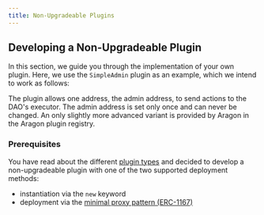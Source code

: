 ```yaml
---
title: Non-Upgradeable Plugins
---
```


## Developing a Non-Upgradeable Plugin

In this section, we guide you through the implementation of your own plugin. Here, we use the `SimpleAdmin` plugin as an example, which we intend to work as follows:

The plugin allows one address, the admin address, to send actions to the DAO's executor. The admin address is set only once and can never be changed.
An only slightly more advanced variant is provided by Aragon in the Aragon plugin registry.

### Prerequisites

You have read about the different [plugin types](../02-plugin-types.md) and decided to develop a non-upgradeable plugin with one of the two supported deployment methods:

- instantiation via the `new` keyword
- deployment via the [minimal proxy pattern (ERC-1167)](https://eips.ethereum.org/EIPS/eip-1167)
